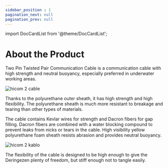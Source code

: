 ```yaml
---
sidebar_position : 1
pagination_next: null
pagination_prev: null
---
```


import DocCardList from '@theme/DocCardList';

# About the Product


Two Pin Twisted Pair Communication Cable is a communication cable with high strength and neutral buoyancy, especially preferred in underwater working areas.

![hicom 2 cable](./image/kablo-08.jpg)

Thanks to the polyurethane outer sheath, it has high strength and high flexibility. The polyurethane sheath is much more resistant to breakage and tearing than other types of materials.

The cable contains Kevlar wires for strength and Dacron fibers for gap filling. Dacron fibers are combined with a water blocking compound to prevent leaks from nicks or tears in the cable. High visibility yellow polyurethane foam sheath resists abrasion and provides neutral buoyancy.

![hicom 2 kablo](./image/kablo-10.jpg)

The flexibility of the cable is designed to be high enough to give the Deringezen plenty of freedom, but stiff enough not to tangle easily.


<DocCardList />